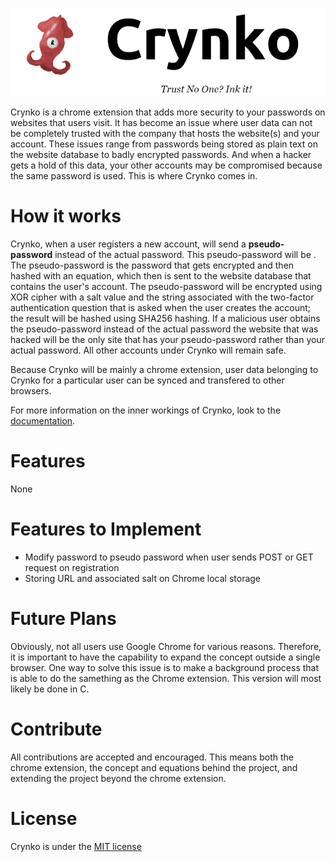 <p align="center">
  <img src ="/logo2.png?raw=true"/>
</p>

Crynko is a chrome extension that adds more security to your passwords on websites that users visit. It has become an issue where user data can not be completely trusted with the company that hosts the website(s) and your account. These issues range from passwords being stored as plain text on the website database to badly encrypted passwords. And when a hacker gets a hold of this data, your other accounts may be compromised because the same password is used. This is where Crynko comes in.

# How it works

Crynko, when a user registers a new account, will send a **pseudo-password** instead of the actual password. This pseudo-password will be . The pseudo-password is the password that gets encrypted and then hashed with an equation, which then is sent to the website database that contains the user's account. The pseudo-password will be encrypted using XOR cipher with a salt value and the string associated with the two-factor authentication question that is asked when the user creates the account; the result will be hashed using SHA256 hashing. If a malicious user obtains the pseudo-password instead of the actual password the website that was hacked will be the only site that has your pseudo-password rather than your actual password. All other accounts under Crynko will remain safe.

Because Crynko will be mainly a chrome extension, user data belonging to Crynko for a particular user can be synced and transfered to other browsers.

For more information on the inner workings of Crynko, look to the [documentation](https://github.com/GreggSchaffter/Crynko/blob/master/pdoc.pdf).

# Features
None

# Features to Implement
  * Modify password to pseudo password when user sends POST or GET request on registration
  * Storing URL and associated salt on Chrome local storage

# Future Plans
Obviously, not all users use Google Chrome for various reasons. Therefore, it is important to have the capability to expand the concept outside a single browser. One way to solve this issue is to make a background process that is able to do the samething as the Chrome extension. This version will most likely be done in C.

# Contribute
All contributions are accepted and encouraged. This means both the chrome extension, the concept and equations behind the project, and extending the project beyond the chrome extension.

# License
Crynko is under the [MIT license](https://opensource.org/licenses/MIT)
